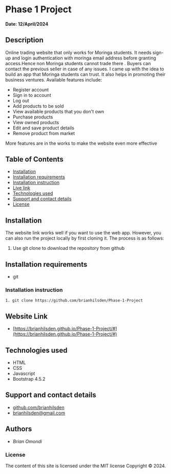 # Phase 1 Project
#### Date: 12/April/2024

## Description  
Online trading website that only works for Moringa students. It needs sign-up and login authentication with moringa email address before granting access.Hence non Moringa students cannot trade there .
Buyers can contact the previous seller in case of any issues. I came up with the idea to build an app that Moringa students can trust. It also helps in promoting their business ventures. 
Available features include:
 - Register account
 - Sign in to account
 - Log out
 - Add products to be sold
 - View available products that you don't own
 - Purchase products
 - View owned products
 - Edit and save product details
 - Remove product from market

More features are in the works to make the website even more effective
## Table of Contents
- [Installation](#installation)
- [Installation requirements](#installation-requirements)
- [Installation instruction](#installation-instruction)
- [Live link](#website-link)
- [Technologies used](#technologies-used)
- [Support and contact details](#support-and-contact-details)
- [License](#license)


## Installation
The website link works well if you want to use the web app. However, you can also run the project locally by first cloning it. The process is as follows: 
1. Use git clone to download the repository from github

## Installation requirements
- git 

### Installation instruction
```
1. git clone https://github.com/brianhilsden/Phase-1-Project

```
## Website Link
- [https://brianhilsden.github.io/Phase-1-Project/#](https://brianhilsden.github.io/Phase-1-Project/#)


## Technologies used
- HTML
- CSS
- Javascript
- Bootstrap 4.5.2

## Support and contact details
- [github.com/brianhilsden](github.com/brianhilsden)
- brianhilsden@gmail.com

## Authors
 - *Brian Omondi*
### License
The content of this site is licensed under the MIT license
Copyright &copy; 2024.


